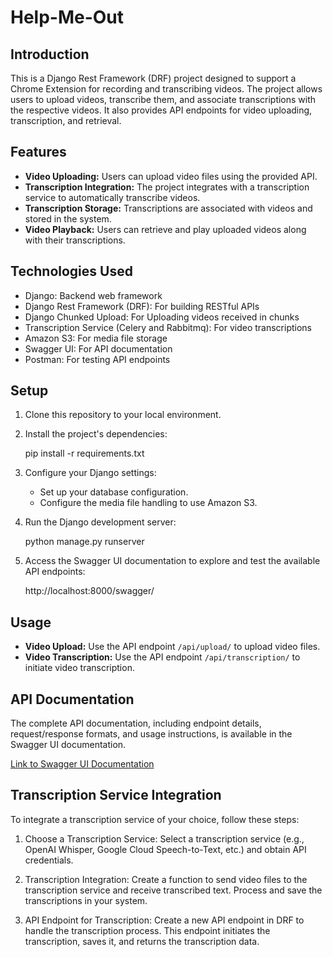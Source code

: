 
# Help-Me-Out

## Introduction

This is a Django Rest Framework (DRF) project designed to support a Chrome Extension for recording and transcribing videos. The project allows users to upload videos, transcribe them, and associate transcriptions with the respective videos. It also provides API endpoints for video uploading, transcription, and retrieval.

## Features

- **Video Uploading:** Users can upload video files using the provided API.
- **Transcription Integration:** The project integrates with a transcription service to automatically transcribe videos.
- **Transcription Storage:** Transcriptions are associated with videos and stored in the system.
- **Video Playback:** Users can retrieve and play uploaded videos along with their transcriptions.

## Technologies Used

- Django: Backend web framework
- Django Rest Framework (DRF): For building RESTful APIs
- Django Chunked Upload: For Uploading videos received in chunks
- Transcription Service (Celery and Rabbitmq): For video transcriptions
- Amazon S3: For media file storage
- Swagger UI: For API documentation
- Postman: For testing API endpoints

## Setup

1. Clone this repository to your local environment.

2. Install the project's dependencies:

   pip install -r requirements.txt
   

3. Configure your Django settings:
   - Set up your database configuration.
   - Configure the media file handling to use Amazon S3.

4. Run the Django development server:
   
   python manage.py runserver


5. Access the Swagger UI documentation to explore and test the available API endpoints:

   http://localhost:8000/swagger/


## Usage

- **Video Upload:** Use the API endpoint `/api/upload/` to upload video files.
- **Video Transcription:** Use the API endpoint `/api/transcription/` to initiate video transcription.

## API Documentation

The complete API documentation, including endpoint details, request/response formats, and usage instructions, is available in the Swagger UI documentation.

[Link to Swagger UI Documentation](https://help-me-out-api.onrender.com/swagger/schema/)

## Transcription Service Integration

To integrate a transcription service of your choice, follow these steps:

1. Choose a Transcription Service: Select a transcription service (e.g., OpenAI Whisper, Google Cloud Speech-to-Text, etc.) and obtain API credentials.

2. Transcription Integration: Create a function to send video files to the transcription service and receive transcribed text. Process and save the transcriptions in your system.

3. API Endpoint for Transcription: Create a new API endpoint in DRF to handle the transcription process. This endpoint initiates the transcription, saves it, and returns the transcription data.


